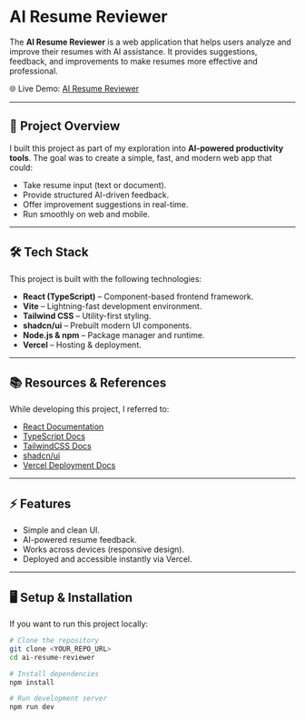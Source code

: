 # AI Resume Reviewer  

The **AI Resume Reviewer** is a web application that helps users analyze and improve their resumes with AI assistance. It provides suggestions, feedback, and improvements to make resumes more effective and professional.  

🌐 Live Demo: [AI Resume Reviewer](https://v-ai-powered-resume-reviewer.vercel.app/)  

---

## 🚀 Project Overview  

I built this project as part of my exploration into **AI-powered productivity tools**. The goal was to create a simple, fast, and modern web app that could:  

- Take resume input (text or document).  
- Provide structured AI-driven feedback.  
- Offer improvement suggestions in real-time.  
- Run smoothly on web and mobile.  

---

## 🛠️ Tech Stack  

This project is built with the following technologies:  

- **React (TypeScript)** – Component-based frontend framework.  
- **Vite** – Lightning-fast development environment.  
- **Tailwind CSS** – Utility-first styling.  
- **shadcn/ui** – Prebuilt modern UI components.  
- **Node.js & npm** – Package manager and runtime.  
- **Vercel** – Hosting & deployment.  

---

## 📚 Resources & References  

While developing this project, I referred to:  

- [React Documentation](https://react.dev/)  
- [TypeScript Docs](https://www.typescriptlang.org/)  
- [TailwindCSS Docs](https://tailwindcss.com/docs)  
- [shadcn/ui](https://ui.shadcn.com/)  
- [Vercel Deployment Docs](https://vercel.com/docs)  

---

## ⚡ Features  

- Simple and clean UI.  
- AI-powered resume feedback.  
- Works across devices (responsive design).  
- Deployed and accessible instantly via Vercel.  

---

## 🖥️ Setup & Installation  

If you want to run this project locally:  

```sh
# Clone the repository
git clone <YOUR_REPO_URL>
cd ai-resume-reviewer

# Install dependencies
npm install

# Run development server
npm run dev

